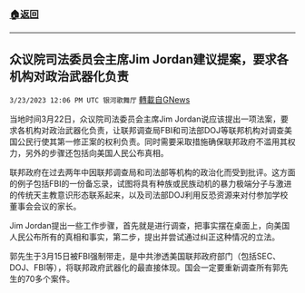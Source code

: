 ###  [:house:返回](README.md)
---


## 众议院司法委员会主席Jim Jordan建议提案，要求各机构对政治武器化负责
`3/23/2023 12:06 PM UTC 银河歌舞厅` [轉載自GNews](https://gnews.org/articles/1039404)

当地时间3月22日，众议院司法委员会主席Jim Jordan说应该提出一项法案，要求各机构对政治武器化负责，让联邦调查局FBI和司法部DOJ等联邦机构对调查美国公民行使其第一修正案的权利负责。同时需要采取措施确保联邦政府不滥用其权力，另外的步骤还包括向美国人民公布真相。

联邦政府在过去两年中因联邦调查局和司法部等机构的政治化而受到批评。这方面的例子包括FBI的一份备忘录，试图将具有种族或民族动机的暴力极端分子与激进的传统天主教意识形态联系起来，以及司法部DOJ利用反恐资源来对付参加学校董事会会议的家长。

Jim Jordan提出一些工作步骤，首先就是进行调查，把事实摆在桌面上，向美国人民公布所有的真相和事实，第二步，提出并尝试通过纠正这种情况的立法。

郭先生于3月15日被FBI强制带走，是中共渗透美国联邦政府部门（包括SEC、DOJ、FBI等），将联邦政府武器化的最直接体现。国会一定要重新调查所有郭先生的70多个案件。

